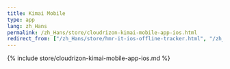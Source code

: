```yaml
---
title: Kimai Mobile
type: app 
lang: zh_Hans
permalink: /zh_Hans/store/cloudrizon-kimai-mobile-app-ios.html
redirect_from: ["/zh_Hans/store/hmr-it-ios-offline-tracker.html", "/zh_Hans/store/mr-it-ios-offline-tracker.html"]
---
```


{% include store/cloudrizon-kimai-mobile-app-ios.md %}
